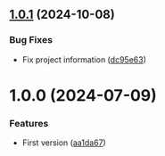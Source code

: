 ## [1.0.1](https://github.com/RidgeRun/analytics-service/compare/v1.0.0...v1.0.1) (2024-10-08)


### Bug Fixes

* Fix project information ([dc95e63](https://github.com/RidgeRun/analytics-service/commit/dc95e631fd14c3d8f1afe6761daf1a73387ea8c9))

# 1.0.0 (2024-07-09)


### Features

* First version ([aa1da67](https://github.com/RidgeRun/analytics-service/commit/aa1da67ec60b4ba19bb36d20bd681c5e315b593a))
